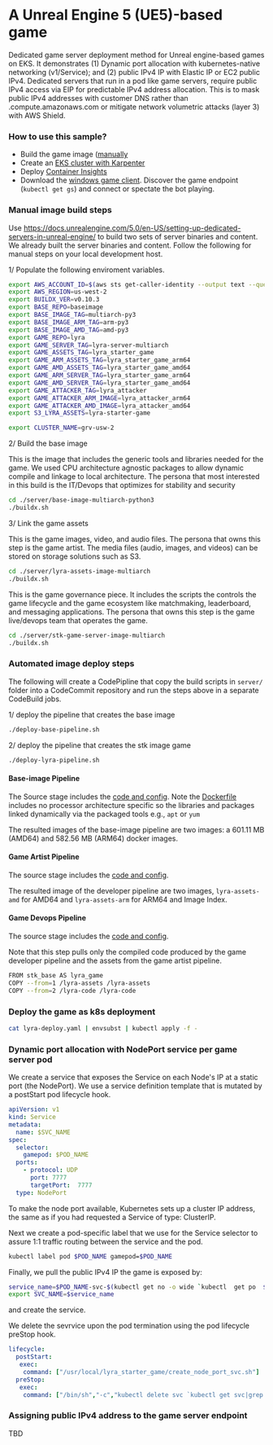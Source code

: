 # A Unreal Engine 5 (UE5)-based game 

Dedicated game server deployment method for Unreal engine-based games on EKS. It demonstrates (1) Dynamic port allocation with kubernetes-native networking (v1/Service); and (2) public IPv4 IP with Elastic IP or EC2 public IPv4. Dedicated servers that run in a pod like game servers, require public IPv4 access via EIP for predictable IPv4 address allocation. This is to mask public IPv4 addresses with customer DNS rather than .compute.amazonaws.com or mitigate network volumetric attacks (layer 3) with AWS Shield. 

### How to use this sample?
* Build the game image ([manually](https://docs.unrealengine.com/5.0/en-US/setting-up-dedicated-servers-in-unreal-engine/) 
* Create an [EKS cluster with Karpenter](https://karpenter.sh/)
* Deploy [Container Insights](https://github.com/aws-samples/containerized-game-servers/tree/master/craft#deploy-container-insights)
* Download the [windows game client](https://lyra-starter-game.s3.us-west-2.amazonaws.com/WindowsClient.zip). Discover the game endpoint (`kubectl get gs`) and connect or spectate the bot playing. 

### Manual image build steps
Use https://docs.unrealengine.com/5.0/en-US/setting-up-dedicated-servers-in-unreal-engine/ to build two sets of server binaries and content. We already built the server binaries and content. Follow the following for manual steps on your local development host. 

1/ Populate the following enviroment variables. 

```bash
export AWS_ACCOUNT_ID=$(aws sts get-caller-identity --output text --query Account)
export AWS_REGION=us-west-2
export BUILDX_VER=v0.10.3
export BASE_REPO=baseimage
export BASE_IMAGE_TAG=multiarch-py3
export BASE_IMAGE_ARM_TAG=arm-py3
export BASE_IMAGE_AMD_TAG=amd-py3
export GAME_REPO=lyra
export GAME_SERVER_TAG=lyra-server-multiarch
export GAME_ASSETS_TAG=lyra_starter_game
export GAME_ARM_ASSETS_TAG=lyra_starter_game_arm64
export GAME_AMD_ASSETS_TAG=lyra_starter_game_amd64
export GAME_ARM_SERVER_TAG=lyra_starter_game_arm64
export GAME_AMD_SERVER_TAG=lyra_starter_game_amd64
export GAME_ATTACKER_TAG=lyra_attacker
export GAME_ATTACKER_ARM_IMAGE=lyra_attacker_arm64
export GAME_ATTACKER_AMD_IMAGE=lyra_attacker_amd64
export S3_LYRA_ASSETS=lyra-starter-game

export CLUSTER_NAME=grv-usw-2
```

2/ Build the base image

This is the image that includes the generic tools and libraries needed for the game. We used CPU architecture agnostic packages to allow dynamic compile and linkage to local architecture. The persona that most interested in this build is the IT/Devops that optimizes for stability and security

```bash
cd ./server/base-image-multiarch-python3
./buildx.sh
```

3/ Link the game assets 

This is the game images, video, and audio files. The persona that owns this step is the game artist. The media files (audio, images, and videos) can be stored on storage solutions such as S3. 

```bash
cd ./server/lyra-assets-image-multiarch
./buildx.sh
```

This is the game governance piece. It includes the scripts the controls the game lifecycle and the game ecosystem like matchmaking, leaderboard, and messaging applications. The persona that owns this step is the game live/devops team that operates the game.

```bash
cd ./server/stk-game-server-image-multiarch
./buildx.sh
```


### Automated image deploy steps
The following will create a CodePipline that copy the build scripts in `server/` folder into a CodeCommit repository and run the steps above in a separate CodeBuild jobs.

1/ deploy the pipeline that creates the base image

```bash
./deploy-base-pipeline.sh
```

2/ deploy the pipeline that creates the stk image game

```bash
./deploy-lyra-pipeline.sh
```

#### Base-image Pipeline

The Source stage includes the [code and config](./server/base-image-multiarch-python3/). Note the [Dockerfile](./server/base-image-multiarch-python3/Dockerfile) includes no processor architecture specific so the libraries and packages linked dynamically via the packaged tools e.g., `apt` or `yum`

The resulted images of the base-image pipeline are two images: a 601.11 MB (AMD64) and 582.56 MB (ARM64) docker images. 

#### Game Artist Pipeline

The source stage includes the [code and config](./server/lyra-assets-image-multiarch/). 

The resulted image of the developer pipeline are two images, `lyra-assets-amd` for AMD64 and `lyra-assets-arm` for ARM64 and Image Index. 

#### Game Devops Pipeline

The source stage includes the [code and config](./server/lyra-game-server-image-multiarch/). 

Note that this step pulls only the compiled code produced by the game developer pipeline and the assets from the game artist pipeline.

```bash
FROM stk_base AS lyra_game
COPY --from=1 /lyra-assets /lyra-assets
COPY --from=2 /lyra-code /lyra-code
```
### Deploy the game as k8s deployment

```bash
cat lyra-deploy.yaml | envsubst | kubectl apply -f -
```

### Dynamic port allocation with NodePort service per game server pod

We create a service that exposes the Service on each Node's IP at a static port (the NodePort).
We use a service definition template that is mutated by a postStart pod lifecycle hook. 
```yaml
apiVersion: v1
kind: Service
metadata:
  name: $SVC_NAME
spec:
  selector:
    gamepod: $POD_NAME
  ports:
    - protocol: UDP
      port: 7777
      targetPort:  7777
  type: NodePort
```

To make the node port available, Kubernetes sets up a cluster IP address, the same as if you had requested a Service of type: ClusterIP. 

Next we create a pod-specific label that we use for the Service selector to assure 1:1 traffic routing between the service and the pod. 

```bash
kubectl label pod $POD_NAME gamepod=$POD_NAME
```
Finally, we pull the public IPv4 IP the game is exposed by:

```bash
service_name=$POD_NAME-svc-$(kubectl get no -o wide `kubectl  get po  $POD_NAME -o wide | awk '{print $7}'|grep -v NODE`| awk '{print $7}' | grep -v EXTERNAL-IP|sed "s/\./-/g")
export SVC_NAME=$service_name
```

and create the service. 

We delete the sevrvice upon the pod termination using the pod lifecycle preStop hook. 

```yaml
lifecycle:
  postStart:
   exec:
    command: ["/usr/local/lyra_starter_game/create_node_port_svc.sh"]
  preStop:
   exec:
    command: ["/bin/sh","-c","kubectl delete svc `kubectl get svc|grep $POD_NAME | awk '{print $1}'`"]
```

### Assigning public IPv4 address to the game server endpoint

TBD
